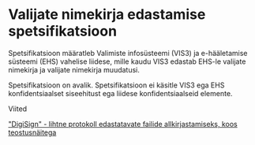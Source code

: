 # Valijate nimekirja edastamise spetsifikatsioon

Spetsifikatsioon määratleb Valimiste infosüsteemi (VIS3) ja e-hääletamise süsteemi (EHS) vahelise liidese, mille kaudu VIS3 edastab EHS-le valijate nimekirja ja valijate nimekirja muudatusi.

Spetsifikatsioon on avalik. Spetsifikatsioon ei käsitle VIS3 ega EHS konfidentsiaalset siseehitust ega liidese konfidentsiaalseid elemente.

Viited

["DigiSign" - lihtne protokoll edastatavate failide allkirjastamiseks, koos teostusnäitega](https://github.com/e-gov/DigiSign)